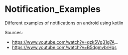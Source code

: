 # Notification_Examples
Different examples of notifications on android using kotlin

Sources:

* https://www.youtube.com/watch?v=qzk5Vg31g7A...
* https://www.youtube.com/watch?v=B5dgmvbrHgs
